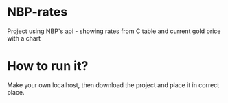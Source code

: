 # NBP-rates
Project using NBP's api - showing rates from C table and current gold price with a chart
# How to run it?
Make your own localhost, then download the project and place it in correct place.

